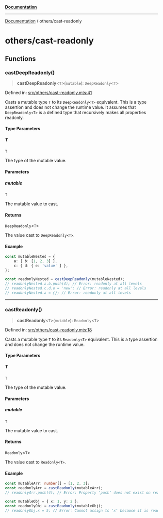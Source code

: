 [**Documentation**](../README.md)

---

[Documentation](../README.md) / others/cast-readonly

# others/cast-readonly

## Functions

### castDeepReadonly()

> **castDeepReadonly**\<`T`\>(`mutable`): `DeepReadonly`\<`T`\>

Defined in: [src/others/cast-readonly.mts:41](https://github.com/noshiro-pf/ts-verified/blob/main/src/others/cast-readonly.mts#L41)

Casts a mutable type `T` to its `DeepReadonly<T>` equivalent.
This is a type assertion and does not change the runtime value.
It assumes that `DeepReadonly<T>` is a defined type that recursively makes all properties readonly.

#### Type Parameters

##### T

`T`

The type of the mutable value.

#### Parameters

##### mutable

`T`

The mutable value to cast.

#### Returns

`DeepReadonly`\<`T`\>

The value cast to `DeepReadonly<T>`.

#### Example

```typescript
const mutableNested = {
    a: { b: [1, 2, 3] },
    c: { d: { e: 'value' } },
};

const readonlyNested = castDeepReadonly(mutableNested);
// readonlyNested.a.b.push(4); // Error: readonly at all levels
// readonlyNested.c.d.e = 'new'; // Error: readonly at all levels
// readonlyNested.a = {}; // Error: readonly at all levels
```

---

### castReadonly()

> **castReadonly**\<`T`\>(`mutable`): `Readonly`\<`T`\>

Defined in: [src/others/cast-readonly.mts:18](https://github.com/noshiro-pf/ts-verified/blob/main/src/others/cast-readonly.mts#L18)

Casts a mutable type `T` to its `Readonly<T>` equivalent.
This is a type assertion and does not change the runtime value.

#### Type Parameters

##### T

`T`

The type of the mutable value.

#### Parameters

##### mutable

`T`

The mutable value to cast.

#### Returns

`Readonly`\<`T`\>

The value cast to `Readonly<T>`.

#### Example

```typescript
const mutableArr: number[] = [1, 2, 3];
const readonlyArr = castReadonly(mutableArr);
// readonlyArr.push(4); // Error: Property 'push' does not exist on readonly array

const mutableObj = { x: 1, y: 2 };
const readonlyObj = castReadonly(mutableObj);
// readonlyObj.x = 5; // Error: Cannot assign to 'x' because it is readonly
```
